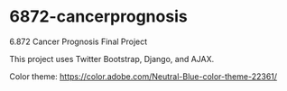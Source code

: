 6872-cancerprognosis
====================

6.872 Cancer Prognosis Final Project

This project uses Twitter Bootstrap, Django, and AJAX.

Color theme: https://color.adobe.com/Neutral-Blue-color-theme-22361/
